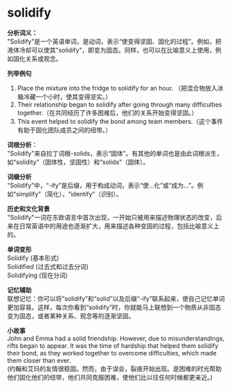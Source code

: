 # solidify

**分析词义：**  
"Solidify"是一个英语单词，是动词，表示“使变得坚固、固化的过程”。例如，把液体冷却可以使其"solidify"，即变为固态。同样，也可以在比喻意义上使用，例如固化关系或观念。

  

**列举例句**

  

1.  Place the mixture into the fridge to solidify for an hour. （把混合物放入冰箱冷藏一个小时，使其变得坚实。）
2.  Their relationship began to solidify after going through many difficulties together.（在共同经历了许多困难后，他们的关系开始变得坚固。）
3.  This event helped to solidify the bond among team members.（这个事件有助于固化团队成员之间的纽带。）

  

**词根分析**：  
"Solidify"来自拉丁词根-solids，表示“固体”。有其他的单词也是由此词根派生，如“solidity”（固体性，坚固性）和“solids”（固体）。

  

**词缀分析**  
“Solidify”中，“-ify”是后缀，用于构成动词，表示“使…化”或“成为…”。例如“simplify”（简化），“identify”（识别）。

  

**历史和文化背景**  
"Solidify"一词在东欧语言中首次出现，一开始只被用来描述物理状态的改变，后来在日常英语中的用途也逐渐扩大，用来描述各种变固的过程，包括比喻意义上的。

  

**单词变形**  
Solidify (基本形式)  
Solidified (过去式和过去分词)  
Solidifying (现在分词)

  

**记忆辅助**  
联想记忆：你可以将“solidify”和“solid”以及后缀“-ify”联系起来，使自己记忆单词更加容易。这样，每次你看到“solidify”时，你就能马上联想到一个物质从非固态变为固态，或者某种关系、观念等的逐渐坚固。

  

**小故事**  
John and Emma had a solid friendship. However, due to misunderstandings, rifts began to appear. It was the time of hardship that helped them solidify their bond, as they worked together to overcome difficulties, which made them closer than ever.  
(约翰和艾玛的友情很稳固。然而，由于误会，裂痕开始出现。是困难的时光帮助他们固化他们的纽带，他们共同克服困难，使他们比以往任何时候都更亲近。)
